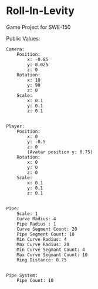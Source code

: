 # Roll-In-Levity
Game Project for SWE-150

Public Values:


    Camera:
        Position:
            x: -0.85
            y: 0.025
            z: 0
        Rotation:
            x: 10
            y: 90
            z: 0
        Scale:
            x: 0.1
            y: 0.1
            z: 0.1


    Player:
        Position:
            x: 0
            y: -0.5
            z: 0
            (Avatar position y: 0.75)
        Rotation:
            x: 0
            y: 0
            z: 0
        Scale:
            x: 0.1
            y: 0.1
            z: 0.1


    Pipe:
        Scale: 1
        Curve Radius: 4
        Pipe Radius : 1
        Curve Segment Count: 20
        Pipe Segment Count: 10
        Min Curve Radius: 4
        Max Curve Radius: 20
        Min Curve Segmant Count: 4
        Max Curve Segmant Count: 10
        Ring Distance: 0.75


    Pipe System:
        Pipe Count: 10
